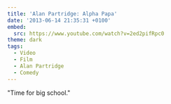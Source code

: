 ```yaml
---
title: 'Alan Partridge: Alpha Papa'
date: '2013-06-14 21:35:31 +0100'
embed:
  src: https://www.youtube.com/watch?v=2ed2pifRpc0
theme: dark
tags:
  - Video
  - Film
  - Alan Partridge
  - Comedy
---
```

"Time for big school."

